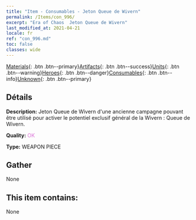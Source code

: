 ```yaml
---
title: "Item - Consumables - Jeton Queue de Wivern"
permalink: /Items/con_996/
excerpt: "Era of Chaos  Jeton Queue de Wivern"
last_modified_at: 2021-04-21
locale: fr
ref: "con_996.md"
toc: false
classes: wide
---
```

 [Materials](/fr/Items/){: .btn .btn--primary}[Artifacts](/fr/Items/Artifacts/){: .btn .btn--success}[Units](/fr/Items/Units/){: .btn .btn--warning}[Heroes](/fr/Items/Heroes/){: .btn .btn--danger}[Consumables](/fr/Items/Consumables/){: .btn .btn--info}[Unknown](/fr/Items/Unknown/){: .btn .btn--primary}

## Détails
 **Description:** Jeton Queue de Wivern d'une ancienne campagne pouvant être utilisé pour activer le potentiel exclusif général de la Wivern : Queue de Wivern.

 **Quality:** <span style="color: #DA70D6">OK</span>

 **Type:** WEAPON PIECE

## Gather

  None

## This item contains:

  None

